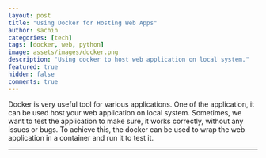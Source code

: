 ```yaml
---
layout: post
title: "Using Docker for Hosting Web Apps"
author: sachin
categories: [tech]
tags: [docker, web, python]
image: assets/images/docker.png
description: "Using docker to host web application on local system."
featured: true
hidden: false
comments: true
---
```


<p>
Docker is very useful tool for various applications. One of the application, it can be used host your web application on local system. Sometimes, we want to test the application to make sure, it works correctly, without any issues or bugs. To achieve this, the docker can be used to wrap the web application in a container and run it to test it. 
</p>

----




